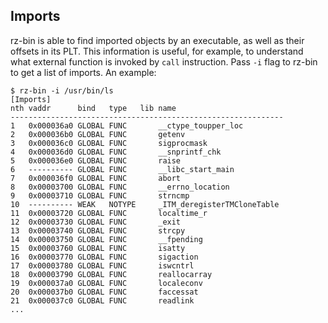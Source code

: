 ## Imports

rz-bin is able to find imported objects by an executable, as well as their offsets in its PLT.
This information is useful, for example, to understand what external function is invoked by `call` instruction.
Pass `-i` flag to rz-bin to get a list of imports. An example:

```
$ rz-bin -i /usr/bin/ls
[Imports]
nth vaddr      bind   type   lib name                        
-------------------------------------------------------------
1   0x000036a0 GLOBAL FUNC       __ctype_toupper_loc
2   0x000036b0 GLOBAL FUNC       getenv
3   0x000036c0 GLOBAL FUNC       sigprocmask
4   0x000036d0 GLOBAL FUNC       __snprintf_chk
5   0x000036e0 GLOBAL FUNC       raise
6   ---------- GLOBAL FUNC       __libc_start_main
7   0x000036f0 GLOBAL FUNC       abort
8   0x00003700 GLOBAL FUNC       __errno_location
9   0x00003710 GLOBAL FUNC       strncmp
10  ---------- WEAK   NOTYPE     _ITM_deregisterTMCloneTable
11  0x00003720 GLOBAL FUNC       localtime_r
12  0x00003730 GLOBAL FUNC       _exit
13  0x00003740 GLOBAL FUNC       strcpy
14  0x00003750 GLOBAL FUNC       __fpending
15  0x00003760 GLOBAL FUNC       isatty
16  0x00003770 GLOBAL FUNC       sigaction
17  0x00003780 GLOBAL FUNC       iswcntrl
18  0x00003790 GLOBAL FUNC       reallocarray
19  0x000037a0 GLOBAL FUNC       localeconv
20  0x000037b0 GLOBAL FUNC       faccessat
21  0x000037c0 GLOBAL FUNC       readlink
...
```
